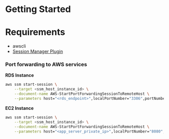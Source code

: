 # Getting Started

# Requirements
* awscli
* [Session Manager Plugin](https://docs.aws.amazon.com/systems-manager/latest/userguide/install-plugin-macos-overview.html)


### Port forwarding to AWS services

**RDS Instance**
```bash
aws ssm start-session \
    --target <ssm_host_instance_id> \
    --document-name AWS-StartPortForwardingSessionToRemoteHost \
    --parameters host="<rds_endpoint>",localPortNumber="3306",portNumber="3306"
```

**EC2 Instance**
```bash
aws ssm start-session \
    --target <ssm_host_instance_id> \
    --document-name AWS-StartPortForwardingSessionToRemoteHost \
    --parameters host="<app_server_private_ip>",localPortNumber="8080",portNumber="80"
```